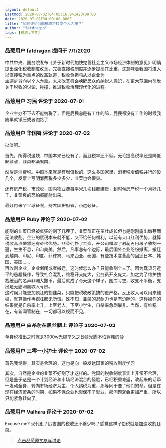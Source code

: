 ```yaml
---
layout: default
Lastmod: 2020-07-02T04:05:16.941423+00:00
date: 2020-07-01T00:00:00.000Z
title: "如何评价我国税收将转向个人为重？"
author: "fatdragon"
tags: [税收,中共]
---
```



### 品葱用户 **fatdragon** 提问于 7/1/2020
    
中共中央、国务院发布《关于新时代加快完善社会主义市场经济体制的意见》明确提出深化税收制度改革，完善直接税制度并逐步提高其比重，这意味着我国将进入以直接税为重点的改革轨道，税收负担将从以企业为  
主逐步转向以个人为重。未来改革将会唤醒民众的纳税人意识，在更大范围内引发关于税收的讨论、碰撞，推进税收治理现代化的进程。
    
                

### 品葱用户 **习民** 评论于 2020-07-01
        
企业主办不下去不能纳税了，但是屁民总是有工作的嘛，屁民都没有工作的时候我废早就镇压或者跑路了
        
                

### 品葱用户 **华国锋** 评论于 2020-07-02
        
扯淡吧。  
  
首先，所得税这块，中国本来已经有了，而且税率还不低。无论提高税率还是降低起征点，韭菜都会很爽。  
  
然后是消费税。中国本来就是有增值税的，这么多国家里，消费税增值税并行的没几个，发票上写明消费税多少多少，韭菜也会很爽。  
  
还有房产税，市政税，国内物业费每平米几块钱都嫌贵，到时候房产税一个月好几千，韭菜爽的恐怕都能射出来。  
  
最好再来个全球征税，持大国护照者，虽远必征。
        
                

### 品葱用户 **Ruby** 评论于 2020-07-02
        
能割的韭菜已经被疯狂的割了几茬了，韭菜苗正在茁壮成长但也是刚刚露出嫩芽而无法收割。企业的赋税本来就不低，又不给任何福利，以前有人口红利优势，就算税收高点依然还有价格优势。韭菜们挣了工资，开公司赚取了利润再用房子收割一遍，生生不息，和和美美。然后，凡事总有个边际，最后国外企业纷纷撤离，搬迁到越南、印尼、印度、菲律宾、马来西亚、泰国，有些技术含量高的回迁日本、韩国、美国……  
再收割企业，企业倒闭或者搬迁，这时候怎么办？只能收割个人了。因为蠢货习近平的愚蠢操作，导致社会混乱，维稳开支庞大，公务员开支庞大，加之为了维护独裁统治的名声非洲大撒币，最后就成了今天这个样子，国库亏空，收支不平衡，支出是无底洞而收入有限。  
这时候只能更加疯狂的割韭菜，只能把税收政策搞的更严格。反正收入可以用来维稳，就算操作再疯狂都无所谓。殊不知，韭菜的忍耐力也是有边际的，这样操作的结果就是自杀率上升，上至老人，下至小学生，自杀率急剧攀升。当然，有维稳在，有新闻管制在，一切都可以视而不见。
        
                

### 品葱用户 **白糸射在黑丝腿上** 评论于 2020-07-02
        
单身税推出之时就是3000w光棍举义之日😋光脚不怕穿鞋的😋
        
                

### 品葱用户 **三零一小护士** 评论于 2020-07-02
        
首先我觉得，其实是合理的，这也是向一般发达国家的税收制度学习  
  
其次，自然是企业的韭菜不好割了才这样的。党国的税收制度事实上非常不合理，但是鉴于这是一个计划经济和市场经济混合的怪胎，已经积重难返，改起来的话牵一发动全身，转向市场经济为主、个人纳税为重，那等同于要了他们的命。但是在现在经济萧条的时期，如果不保企业也就保不了就业，那问题就会更加严重，所以只能紧急转向了。
        
                

### 品葱用户 **Valhara** 评论于 2020-07-02
        
Excuse me? 现代化？厉害国的税收还不够少吗？感觉这样子加税就是加速收割韭菜。
        
                





> [点击品葱原文参与讨论](https://pincong.rocks/question/27969?warning)

